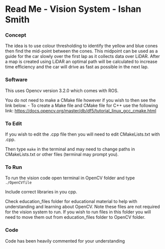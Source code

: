 # Read Me - Vision System - Ishan Smith

### Concept
The idea is to use colour thresholding to identify the yellow and blue cones then find the mid-point between the cones. This midpoint can be used as a guide for the car slowly over the first lap as it collects data over LiDAR. After a map is created using LiDAR an optimal path will be calculated to increase time efficiency and the car will drive as fast as possible in the next lap. 

### Software
This uses Opencv version 3.2.0 which comes with ROS.  

You do not need to make a CMake file however if you wish to then see the link below. 
    - To create a Make file and CMake file for C++ use the following link: https://docs.opencv.org/master/db/df5/tutorial_linux_gcc_cmake.html

### To Edit
If you wish to edit the .cpp file then you will need to edit CMakeLists.txt with <yourfilename>.cpp.

Then type `make` in the terminal and may need to change paths in CMakeLists.txt or other files (terminal may prompt you).

### To Run
To run the vision code open terminal in OpenCV folder and type `./OpenCVfile`

Include correct libraries in you cpp.

Check education_files folder for educational material to help with understanding and learning about OpenCV. Note these files are not required for the vision system to run. If you wish to run files in this folder you will need to move them out from education_files folder to OpenCV folder.

### Code

Code has been heavily commented for your understanding 


